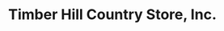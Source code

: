 ---
title: "Timber Hill Country Store, Inc."
url: /rougemont/timber-hill-country-store-inc/
shop: convenience
---